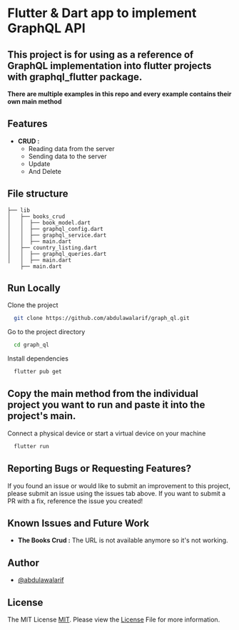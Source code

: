 #  Flutter & Dart app to implement GraphQL API

## This project is for using as a reference of GraphQL implementation into flutter projects with graphql_flutter package.

**There are multiple examples in this repo and every example contains their own main method**

## Features

- **CRUD :**
  - Reading data from the server
  - Sending data to the server
  - Update
  - And Delete

## File structure

    ├── lib
    │   ├── books_crud
    │   │  ├── book_model.dart
    │   │  ├── graphql_config.dart
    │   │  ├── graphql_service.dart
    │   │  ├── main.dart
    │   ├── country_listing.dart
    │   │  ├── graphql_queries.dart
    │   │  ├── main.dart
        ├── main.dart


 


## Run Locally

Clone the project

```bash
  git clone https://github.com/abdulawalarif/graph_ql.git
```

Go to the project directory

```bash
  cd graph_ql
```

Install dependencies

```bash
  flutter pub get
```

## Copy the main method from the individual project you want to run and paste it into the project's main.


Connect a physical device or start a virtual device on your machine

```bash
  flutter run
```

 

## Reporting Bugs or Requesting Features?

If you found an issue or would like to submit an improvement to this project,
please submit an issue using the issues tab above. If you want to submit a PR with a fix, reference the issue you created!

## Known Issues and Future Work

- **The Books Crud :** The URL is not available anymore so it's not working. 
 

## Author

- [@abdulawalarif](https://github.com/abdulawalarif)
 

## License

The MIT License [MIT](https://choosealicense.com/licenses/mit/). Please view the [License](LICENSE) File for more information.
